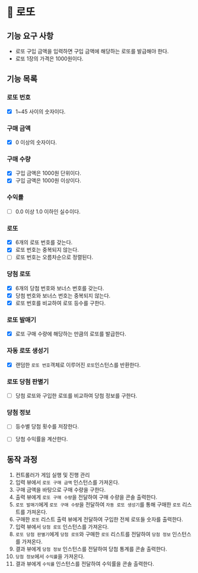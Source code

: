 # 🚀 로또

## 기능 요구 사항
- 로또 구입 금액을 입력하면 구입 금액에 해당하는 로또를 발급해야 한다.
- 로또 1장의 가격은 1000원이다.

## 기능 목록
### 로또 번호
- [x] 1~45 사이의 숫자이다.

### 구매 금액
- [x] 0 이상의 숫자이다.

### 구매 수량
- [x] 구입 금액은 1000원 단위이다.
- [x] 구입 금액은 1000원 이상이다.

### 수익률
- [ ] 0.0 이상 1.0 이하인 실수이다.

### 로또
- [x] 6개의 로또 번호를 갖는다.
- [x] 로또 번호는 중복되지 않는다.
- [ ] 로또 번호는 오름차순으로 정렬된다.

### 당첨 로또
- [x] 6개의 당첨 번호와 보너스 번호를 갖는다.
- [x] 당첨 번호와 보너스 번호는 중복되지 않는다.
- [x] 로또 번호를 비교하여 로또 등수를 구한다.

### 로또 발매기
- [x] 로또 구매 수량에 해당하는 만큼의 로또를 발급한다.

### 자동 로또 생성기
- [x] 랜덤한 `로또 번호`객체로 이루어진 `로또`인스턴스를 반환한다.

### 로또 당첨 판별기
- [ ] 당첨 로또와 구입한 로또를 비교하여 당첨 정보를 구한다.

### 당첨 정보
- [ ] 등수별 당첨 횟수를 저장한다.
- [ ] 당첨 수익률을 계산한다.


## 동작 과정
1. 컨트롤러가 게임 실행 및 진행 관리
2. 입력 뷰에서 `로또 구매 금액` 인스턴스를 가져온다.
3. 구매 금액을 바탕으로 구매 수량을 구한다.
4. 출력 뷰에게 `로또 구매 수량`을 전달하여 구매 수량을 콘솔 출력한다.
5. `로또 발매기`에게 `로또 구매 수량`을 전달하여 `자동 로또 생성기`를 통해 구매한 `로또` 리스트를 가져온다.
6. 구매한 `로또` 리스트 출력 뷰에게 전달하여 구입한 전체 로또들 숫자를 출력한다.
7. 입력 뷰에서 `당첨 로또` 인스턴스를 가져온다.
8. `로또 당첨 판별기`에게 `당첨 로또`와 구매한 `로또` 리스트를 전달하여 `당첨 정보` 인스턴스를 가져온다.
9. 결과 뷰에게 `당첨 정보` 인스턴스를 전달하여 당첨 통계를 콘솔 출력한다.
10. `당첨 정보`에서 `수익률`을 가져온다.
11. 결과 뷰에게 `수익률` 인스턴스를 전달하여 수익률을 콘솔 출력한다.
